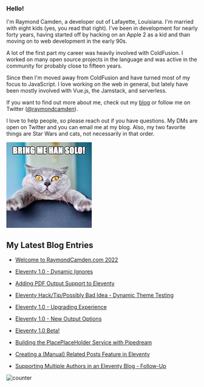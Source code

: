 ### Hello!

I'm Raymond Camden, a developer out of Lafayette, Louisiana. I'm married with eight kids (yes, you read that right). I've been in development for nearly forty years, having started off by hacking on an Apple 2 as a kid and than moving on to web development in the early 90s.

A lot of the first part my career was heavily involved with ColdFusion. I worked on many open source projects in the language and was active in the community for probably close to fifteen years. 

Since then I'm moved away from ColdFusion and have turned most of my focus to JavaScript. I love working on the web in general, but lately have been mostly involved with Vue.js, the Jamstack, and serverless. 

If you want to find out more about me, check out my [blog](https://www.raymondcamden.com) or follow me on Twitter ([@raymondcamden](https://twitter.com/raymondcamden)). 

I love to help people, so please reach out if you have questions. My DMs are open on Twitter and you can email me at my blog. Also, my two favorite things are Star Wars and cats, not necessarily in that order.

![Star Wars cat](https://raw.githubusercontent.com/cfjedimaster/cfjedimaster/master/cat.jpg)

<!-- RSS -->
## My Latest Blog Entries

* [Welcome to RaymondCamden.com 2022](https://www.raymondcamden.com/2021/10/21/welcome-to-raymondcamdencom-2022)

* [Eleventy 1.0 - Dynamic Ignores](https://www.raymondcamden.com/2021/10/15/eleventy-10-dynamic-ignores)

* [Adding PDF Output Support to Eleventy](https://www.raymondcamden.com/2021/10/13/adding-pdf-output-supports-to-eleventy)

* [Eleventy Hack/Tip/Possibly Bad Idea - Dynamic Theme Testing](https://www.raymondcamden.com/2021/10/11/eleventy-hacktippossibly-bad-idea-dynamic-theme-testing)

* [Eleventy 1.0 - Upgrading Experience](https://www.raymondcamden.com/2021/10/08/eleventy-10-upgrading-experience)

* [Eleventy 1.0 - New Output Options](https://www.raymondcamden.com/2021/10/07/eleventy-10-new-output-options)

* [Eleventy 1.0 Beta!](https://www.raymondcamden.com/2021/10/06/eleventy-10-beta)

* [Building the PlacePlaceHolder Service with Pipedream](https://www.raymondcamden.com/2021/09/28/building-the-placeplaceholder-service-with-pipedream)

* [Creating a (Manual) Related Posts Feature in Eleventy](https://www.raymondcamden.com/2021/09/24/creating-a-manual-related-posts-feature-in-eleventy)

* [Supporting Multiple Authors in an Eleventy Blog - Follow-Up](https://www.raymondcamden.com/2021/09/19/supporting-multiple-authors-in-an-eleventy-blog-follow-up)

<!-- ENDRSS -->

![counter](https://enzy20r2pibx5pb.m.pipedream.net)

